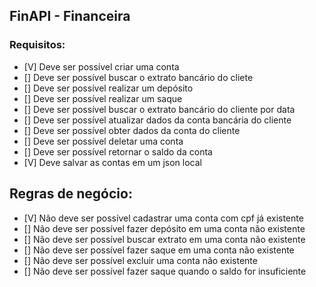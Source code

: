 ## FinAPI - Financeira

### Requisitos:
- [V] Deve ser possível criar uma conta
- [] Deve ser possível buscar o extrato bancário do cliete
- [] Deve ser possível realizar um depósito
- [] Deve ser possível realizar um saque
- [] Deve ser possível buscar o extrato bancário do cliente por data
- [] Deve ser possível atualizar dados da conta bancária do cliente
- [] Deve ser possível obter dados da conta do cliente
- [] Deve ser possível deletar uma conta
- [] Deve ser possível retornar o saldo da conta
- [V] Deve salvar as contas em um json local

## Regras de negócio:
- [V] Não deve ser possível cadastrar uma conta com cpf já existente
- [] Não deve ser possível fazer depósito em uma conta não existente
- [] Não deve ser possível buscar extrato em uma conta não existente
- [] Não deve ser possível fazer saque em uma conta não existente
- [] Não deve ser possível excluir uma conta não existente
- [] Não deve ser possível fazer saque quando o saldo for insuficiente